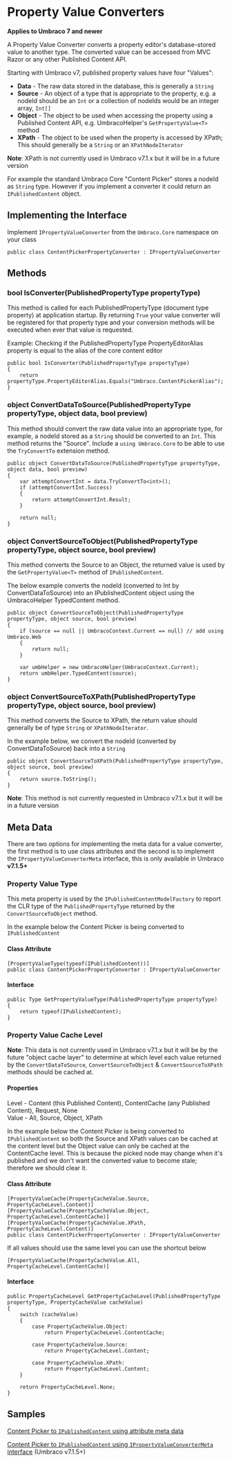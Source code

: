 # Property Value Converters

**Applies to Umbraco 7 and newer**

A Property Value Converter converts a property editor's database-stored value to another type. The converted value can be accessed from MVC Razor or any other Published Content API. 

Starting with Umbraco v7, published property values have four "Values":

- **Data** - The raw data stored in the database, this is generally a `String`
- **Source** - An object of a type that is appropriate to the property, e.g. a nodeId should be an `Int` or a collection of nodeIds would be an integer array, `Int[]`
- **Object** - The object to be used when accessing the property using a Published Content API, e.g. UmbracoHelper's `GetPropertyValue<T>` method
- **XPath** - The object to be used when the property is accessed by XPath; This should generally be a `String` or an `XPathNodeIterator`

**Note**: XPath is not currently used in Umbraco v7.1.x but it will be in a future version

For example the standard Umbraco Core "Content Picker" stores a nodeId as `String` type. However if you implement a converter it could return an `IPublishedContent` object.

## Implementing the Interface ##

Implement `IPropertyValueConverter` from the `Umbraco.Core` namespace on your class

	public class ContentPickerPropertyConverter : IPropertyValueConverter

## Methods ##

### bool IsConverter(PublishedPropertyType propertyType) ###

This method is called for each PublishedPropertyType (document type property) at application startup. By returning `True` your value converter will be registered for that property type and your conversion methods will be executed when ever that value is requested. 

Example: Checking if the PublishedPropertyType PropertyEditorAlias property is equal to the alias of the core content editor

	public bool IsConverter(PublishedPropertyType propertyType)
	{
	    return propertyType.PropertyEditorAlias.Equals("Umbraco.ContentPickerAlias");
	}

### object ConvertDataToSource(PublishedPropertyType propertyType, object data, bool preview) ###

This method should convert the raw data value into an appropriate type, for example, a nodeId stored as a `String` should be converted to an `Int`. This method returns the "Source".  Include a `using Umbraco.Core` to be able to use the `TryConvertTo` extension method.

    public object ConvertDataToSource(PublishedPropertyType propertyType, object data, bool preview)
    {
        var attemptConvertInt = data.TryConvertTo<int>();
        if (attemptConvertInt.Success)
        {
            return attemptConvertInt.Result;
        }

        return null;
    }

### object ConvertSourceToObject(PublishedPropertyType propertyType, object source, bool preview) ###

This method converts the Source to an Object, the returned value is used by the `GetPropertyValue<T>` method of `IPublishedContent`. 

The below example converts the nodeId (converted to Int by ConvertDataToSource) into an IPublishedContent object using the UmbracoHelper TypedContent method.  

	public object ConvertSourceToObject(PublishedPropertyType propertyType, object source, bool preview)
	{
	    if (source == null || UmbracoContext.Current == null) // add using Umbraco.Web
	    {
	        return null;
	    }
	
	    var umbHelper = new UmbracoHelper(UmbracoContext.Current);
	    return umbHelper.TypedContent(source);
	}

### object ConvertSourceToXPath(PublishedPropertyType propertyType, object source, bool preview) ###

This method converts the Source to XPath, the return value should generally be of type `String` or `XPathNodeIterator`.

In the example below, we convert the nodeId (converted by ConvertDataToSource) back into a `String`

    public object ConvertSourceToXPath(PublishedPropertyType propertyType, object source, bool preview)
    {
        return source.ToString();
    }

**Note**: This method is not currently requested in Umbraco v7.1.x but it will be in a future version

## Meta Data ##

There are two options for implementing the meta data for a value converter, the first method is to use class attributes and the second is to implement the `IPropertyValueConverterMeta` interface, this is only available in Umbraco **v7.1.5+**

### Property Value Type ###

This meta property is used by the `IPublishedContentModelFactory` to report the CLR type of the `PublishedPropertyType` returned by the `ConvertSourceToObject` method.

In the example below the Content Picker is being converted to `IPublishedContent`

#### Class Attribute ####

	[PropertyValueType(typeof(IPublishedContent))]
	public class ContentPickerPropertyConverter : IPropertyValueConverter

#### Interface ####

    public Type GetPropertyValueType(PublishedPropertyType propertyType)
    {
        return typeof(IPublishedContent);
    }

### Property Value Cache Level ###

**Note**: This data is not currently used in Umbraco v7.1.x but it will be by the future "object cache layer" to determine at which level each value returned by the `ConvertDataToSource`, `ConvertSourceToObject` & `ConvertSourceToXPath` methods should be cached at.

#### Properties ####

Level - Content (this Published Content), ContentCache (any Published Content), Request, None<br/>
Value - All, Source, Object, XPath

In the example below the Content Picker is being converted to `IPublishedContent` so both the Source and XPath values can be cached at the content level but the Object value can only be cached at the ContentCache level. This is because the picked node may change when it's published and we don't want the converted value to become stale; therefore we should clear it.

#### Class Attribute ####

    [PropertyValueCache(PropertyCacheValue.Source, PropertyCacheLevel.Content)]
    [PropertyValueCache(PropertyCacheValue.Object, PropertyCacheLevel.ContentCache)]
    [PropertyValueCache(PropertyCacheValue.XPath, PropertyCacheLevel.Content)]
    public class ContentPickerPropertyConverter : IPropertyValueConverter

If all values should use the same level you can use the shortcut below

    [PropertyValueCache(PropertyCacheValue.All, PropertyCacheLevel.ContentCache)]

#### Interface ####

    public PropertyCacheLevel GetPropertyCacheLevel(PublishedPropertyType propertyType, PropertyCacheValue cacheValue)
    {
        switch (cacheValue)
        {
            case PropertyCacheValue.Object:
                return PropertyCacheLevel.ContentCache; 

            case PropertyCacheValue.Source:
                return PropertyCacheLevel.Content;

            case PropertyCacheValue.XPath:
                return PropertyCacheLevel.Content;
        }
  
        return PropertyCacheLevel.None;
    }

## Samples ##

[Content Picker to `IPublishedContent` using attribute meta data](value-converters-full-example-attributes.md)

[Content Picker to `IPublishedContent` using `IPropertyValueConverterMeta` interface](value-converters-full-example-interface.md) (Umbraco v7.1.5+)
